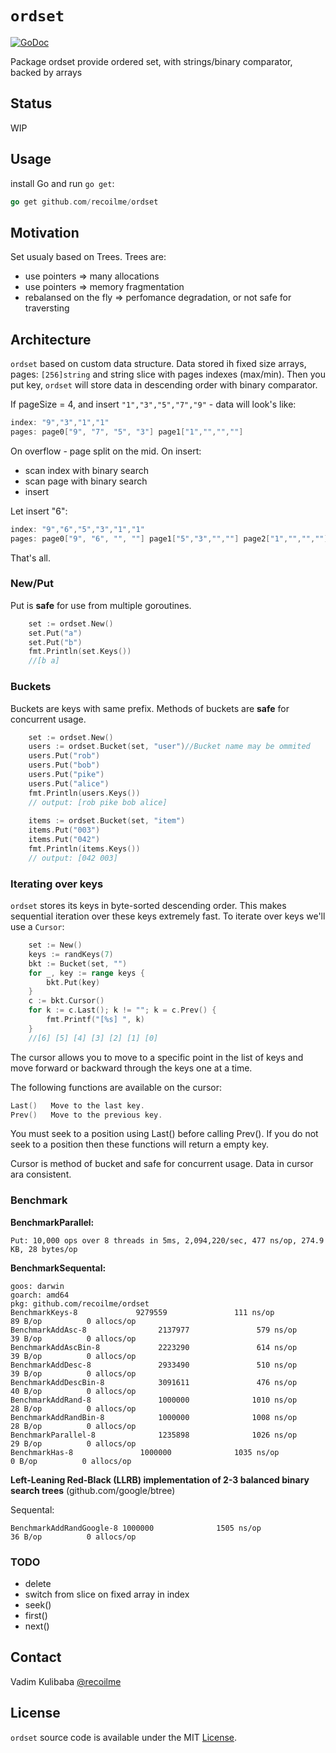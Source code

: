 # `ordset`

[![GoDoc](https://godoc.org/github.com/recoilme/ordset?status.svg)](https://godoc.org/github.com/recoilme/ordset)

Package ordset provide ordered set, with strings/binary comparator, backed by arrays

## Status

WIP

## Usage

install Go and run ```go get```:

```go
go get github.com/recoilme/ordset
```

## Motivation

Set usualy based on Trees. Trees are:

- use pointers => many allocations
- use pointers => memory fragmentation
- rebalansed on the fly => perfomance degradation, or not safe for traversting

## Architecture

`ordset` based on custom data structure. Data stored ih fixed size arrays, pages: ```[256]string``` and string slice with pages indexes (max/min). Then you put key, `ordset` will store data in descending order with binary comparator.

If pageSize = 4, and insert ```"1","3","5","7","9"``` -  data will look's like:

```go
index: "9","3","1","1"
pages: page0["9", "7", "5", "3"] page1["1","","",""]
```

On overflow - page split on the mid.
On insert: 
 - scan index with binary search
 - scan page with binary search
 - insert

Let insert "6":

```go
index: "9","6","5","3","1","1"
pages: page0["9", "6", "", ""] page1["5","3","",""] page2["1","","",""]
```

That's all. 

### New/Put

Put is **safe** for use from multiple goroutines.

```go
	set := ordset.New()
	set.Put("a")
	set.Put("b")
	fmt.Println(set.Keys())
	//[b a]
```

### Buckets

Buckets are keys with same prefix. Methods of buckets are **safe** for concurrent usage.

```go
	set := ordset.New()
	users := ordset.Bucket(set, "user")//Bucket name may be ommited
	users.Put("rob")
	users.Put("bob")
	users.Put("pike")
	users.Put("alice")
	fmt.Println(users.Keys())
	// output: [rob pike bob alice]
    
	items := ordset.Bucket(set, "item")
	items.Put("003")
	items.Put("042")
	fmt.Println(items.Keys())
	// output: [042 003]
```

### Iterating over keys

`ordset` stores its keys in byte-sorted descending order. This makes sequential iteration over these keys extremely fast. To iterate over keys we'll use a `Cursor`:

```go
	set := New()
	keys := randKeys(7)
	bkt := Bucket(set, "")
	for _, key := range keys {
		bkt.Put(key)
	}
	c := bkt.Cursor()
	for k := c.Last(); k != ""; k = c.Prev() {
		fmt.Printf("[%s] ", k)
	}
	//[6] [5] [4] [3] [2] [1] [0]
```

The cursor allows you to move to a specific point in the list of keys and move forward or backward through the keys one at a time.

The following functions are available on the cursor:

```go
Last()   Move to the last key.
Prev()   Move to the previous key.
```

You must seek to a position using Last() before calling Prev(). If you do not seek to a position then these functions will return a empty key.

Cursor is method of bucket and safe for concurrent usage. Data in cursor ara consistent.

### Benchmark

**BenchmarkParallel:**
```
Put: 10,000 ops over 8 threads in 5ms, 2,094,220/sec, 477 ns/op, 274.9 KB, 28 bytes/op
```

**BenchmarkSequental:**
```
goos: darwin
goarch: amd64
pkg: github.com/recoilme/ordset
BenchmarkKeys-8          	9279559               111 ns/op              89 B/op          0 allocs/op
BenchmarkAddAsc-8                2137977               579 ns/op              39 B/op          0 allocs/op
BenchmarkAddAscBin-8             2223290               614 ns/op              39 B/op          0 allocs/op
BenchmarkAddDesc-8               2933490               510 ns/op              39 B/op          0 allocs/op
BenchmarkAddDescBin-8            3091611               476 ns/op              40 B/op          0 allocs/op
BenchmarkAddRand-8               1000000              1010 ns/op              28 B/op          0 allocs/op
BenchmarkAddRandBin-8            1000000              1008 ns/op              28 B/op          0 allocs/op
BenchmarkParallel-8              1235898              1026 ns/op              29 B/op          0 allocs/op
BenchmarkHas-8           	 1000000              1035 ns/op               0 B/op          0 allocs/op
```

**Left-Leaning Red-Black (LLRB) implementation of 2-3 balanced binary search trees**
(github.com/google/btree)

Sequental:
```
BenchmarkAddRandGoogle-8 1000000              1505 ns/op              36 B/op          0 allocs/op
```

### TODO

 - delete
 - switch from slice on fixed array in index
 - seek()
 - first()
 - next()

## Contact

Vadim Kulibaba [@recoilme](http://t.me/recoilme)

## License

`ordset` source code is available under the MIT [License](/LICENSE).
